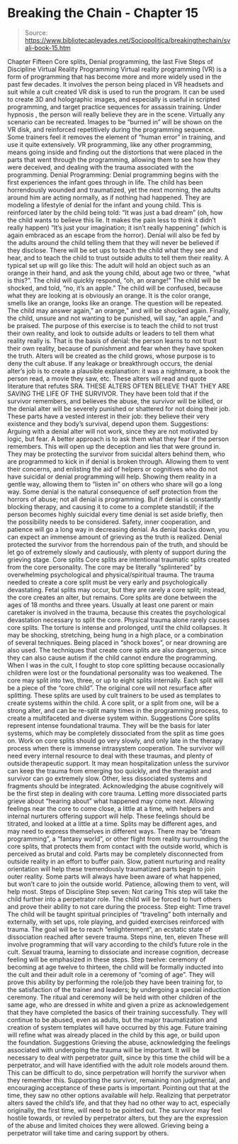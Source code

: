 # Breaking the Chain - Chapter 15

> Source: https://www.bibliotecapleyades.net/Sociopolitica/breakingthechain/svali-book-15.htm

Chapter Fifteen
Core splits, Denial programming, the last
Five Steps of Discipline Virtual Reality Programming
Virtual reality programming (VR) is a form of programming that
has become more and more widely used in the past few decades. It involves
the person being placed in VR headsets and suit while a cult created
VR disk is used to run the program. It can be used to create 3D and
holographic images, and especially is useful in scripted programming,
and target practice sequences for assassin training. Under hypnosis
, the person will really believe they are in the scene.
Virtually any scenario can be recreated. Images to be “burned
in” will be shown on the VR disk, and reinforced repetitively
during the programming sequence. Some trainers feel it removes the element
of “human error” in training, and use it quite extensively.
VR programming, like any other programming, means going inside and finding
out the distortions that were placed in the parts that went through
the programming, allowing them to see how they were deceived, and dealing
with the trauma associated with the programming.
Denial Programming:
Denial programming begins with the first experiences the infant goes
through in life. The child has been horrendously wounded and traumatized,
yet the next morning, the adults around him are acting normally, as
if nothing had happened. They are modeling a lifestyle of denial for
the infant and young child. This is reinforced later by the child being
told:
“It was just a bad dream” (oh, how the child wants to believe
this lie. It makes the pain less to think it didn’t really happen)
“It’s just your imagination; it isn’t really happening”
(which is again embraced as an escape from the horror). Denial will
also be fed by the adults around the child telling them that they will
never be believed if they disclose. There will be set ups to teach the
child what they see and hear, and to teach the child to trust outside
adults to tell them their reality.
A typical set up will go like this:
The adult will hold an object such as an orange in their hand, and
ask the young child, about age two or three, “what is this?”.
The child will quickly respond, “oh, an orange!” The child
will be shocked, and told, “no, it’s an apple.”
The child will be confused, because what they are looking at is obviously
an orange. It is the color orange, smells like an orange, looks like
an orange. The question will be repeated. The child may answer again,”
an orange,” and will be shocked again. Finally, the child, unsure
and not wanting to be punished, will say, “an apple,”
and be praised.
The purpose of this exercise is to teach the child to not trust their
own reality, and look to outside adults or leaders to tell them what
reality really is.
That is the basis of denial: the person learns to not trust their own
reality, because of punishment and fear when they have spoken the truth.
Alters will be created as the child grows, whose purpose is to deny
the cult abuse. If any leakage or breakthrough occurs, the denial alter’s
job is to create a plausible explanation: it was a nightmare, a book
the person read, a movie they saw, etc. These alters will read and quote
literature that refutes SRA. THESE ALTERS OFTEN BELIEVE THAT THEY ARE
SAVING THE LIFE OF THE SURVIVOR. They have been told that if the survivor
remembers, and believes the abuse, the survivor will be killed, or the
denial alter will be severely punished or shattered for not doing their
job. These parts have a vested interest in their job: they believe their
very existence and they body’s survival, depend upon them.
Suggestions:
Arguing with a denial alter will not work, since they are not motivated
by logic, but fear. A better approach is to ask them what they fear
if the person remembers. This will open up the deception and lies that
were ground in. They may be protecting the survivor from suicidal alters
behind them, who are programmed to kick in if denial is broken through.
Allowing them to vent their concerns, and enlisting the aid of helpers
or cognitives who do not have suicidal or denial programming will help.
Showing them reality in a gentle way, allowing them to “listen
in” on others who share will go a long way.
Some denial is the natural consequence of self protection from the
horrors of abuse; not all denial is programming. But if denial is constantly
blocking therapy, and causing it to come to a complete standstill; if
the person becomes highly suicidal every time denial is set aside briefly,
then the possibility needs to be considered. Safety, inner cooperation,
and patience will go a long way in decreasing denial. As denial backs
down, you can expect an immense amount of grieving as the truth is realized.
Denial protected the survivor from the horrendous pain of the truth,
and should be let go of extremely slowly and cautiously, with plenty
of support during the grieving stage.
Core splits
Core splits are intentional traumatic splits created from the core
personality.
The core may be literally “splintered” by overwhelming
psychological and physical/spiritual trauma. The trauma needed to create
a core split must be very early and psychologically devastating. Fetal
splits may occur, but they are rarely a core split; instead, the core
creates an alter, but remains.
Core splits are done between the ages of 18 months and three years.
Usually at least one parent or main caretaker is involved in the trauma,
because this creates the psychological devastation necessary to split
the core. Physical trauma alone rarely causes core splits. The torture
is intense and prolonged, until the child collapses. It may be shocking,
stretching, being hung in a high place, or a combination of several
techniques. Being placed in “shock boxes”, or near drowning
are also used.
The techniques that create core splits are also dangerous, since they
can also cause autism if the child cannot endure the programming. When
I was in the cult, I fought to stop core splitting because occasionally
children were lost or the foundational personality was too weakened.
The core may split into two, three, or up to eight splits internally.
Each split will be a piece of the “core child”. The original
core will not resurface after splitting. These splits are used by cult
trainers to be used as templates to create systems within the child.
A core split, or a split from one, will be a strong alter, and can be
re-split many times in the programming process, to create a multifaceted
and diverse system within.
Suggestions
Core splits represent intense foundational trauma. They will be the
basis for later systems, which may be completely dissociated from the
split as time goes on. Work on core splits should go very slowly, and
only late in the therapy process when there is immense intrasystem cooperation.
The survivor will need every internal resource to deal with these traumas,
and plenty of outside therapeutic support.
It may mean hospitalization unless the survivor can keep the trauma
from emerging too quickly, and the therapist and survivor can go extremely
slow.
Other, less dissociated systems and fragments should be integrated.
Acknowledging the abuse cognitively will be the first step in dealing
with core trauma. Letting more dissociated parts grieve about “hearing
about” what happened may come next. Allowing feelings near the
core to come close, a little at a time, with helpers and internal nurturers
offering support will help.
These feelings should be titrated, and looked at a little at a time.
Splits may be different ages, and may need to express themselves in
different ways.
There may be “dream programming”, a “fantasy world”,
or other flight from reality surrounding the core splits, that protects
them from contact with the outside world, which is perceived as brutal
and cold. Parts may be completely disconnected from outside reality
in an effort to buffer pain.
Slow, patient nurturing and reality orientation will help these tremendously
traumatized parts begin to join outer reality. Some parts will always
have been aware of what happened, but won’t care to join the outside
world.
Patience, allowing them to vent, will help most.
Steps of Discipline
Step seven: Not caring
This step will take the child further into a perpetrator role. The
child will be forced to hurt others and prove their ability to not care
during the process.
Step eight: Time travel
The child will be taught spiritual principles of “traveling”
both internally and externally, with set ups, role playing, and guided
exercises reinforced with trauma. The goal will be to reach “enlightenment”,
an ecstatic state of dissociation reached after severe trauma.
Steps nine, ten, eleven
These will involve programming that will vary according to the child’s
future role in the cult. Sexual trauma, learning to dissociate and increase
cognition, decrease feeling will be emphasized in these steps.
Step twelve: ceremony of becoming at age twelve to thirteen, the child
will be formally inducted into the cult and their adult role in a ceremony
of “coming of age”. They will prove this ability by performing
the role/job they have been training for, to the satisfaction of the
trainer and leaders; by undergoing a special induction ceremony. The
ritual and ceremony will be held with other children of the same age,
who are dressed in white and given a prize as acknowledgement that they
have completed the basics of their training successfully.
They will continue to be abused, even as adults, but the major traumatization
and creation of system templates will have occurred by this age. Future
training will refine what was already placed in the child by this age,
or build upon the foundation.
Suggestions
Grieving the abuse, acknowledging the feelings associated with undergoing
the trauma will be important. It will be necessary to deal with perpetrator
guilt, since by this time the child will be a perpetrator, and will
have identified with the adult role models around them. This can be
difficult to do, since perpetration will horrify the survivor when they
remember this. Supporting the survivor, remaining non judgmental, and
encouraging acceptance of these parts is important. Pointing out that
at the time, they saw no other options available will help. Realizing
that perpetrator alters saved the child’s life, and that they
had no other way to act, especially originally, the first time, will
need to be pointed out. The survivor may feel hostile towards, or reviled
by perpetrator alters, but they are the expression of the abuse and
limited choices they were allowed. Grieving being a perpetrator will
take time and caring support by others.
